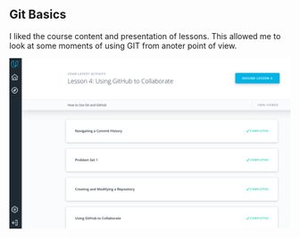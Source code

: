 ## Git Basics
I liked the course content and presentation of lessons. 
This allowed me to look at some moments of using GIT from anoter point of view.

![Git Basics screenshot](task_git_basics.png)
